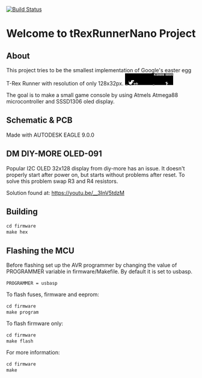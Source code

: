 [![Build Status](https://travis-ci.org/Deni90/tRexRunnerNano.svg?branch=master)](https://travis-ci.org/Deni90/tRexRunnerNano)

# Welcome to tRexRunnerNano Project

## About
This project tries to be the smallest implementation of Google's easter egg T-Rex Runner with resolution of only 128x32px.
![alt text](https://raw.githubusercontent.com/Deni90/tRexRunnerNano/master/images/game.png)

The goal is to make a small game console by using Atmels Atmega88 microcontroller and SSSD1306 oled display.

## Schematic  & PCB ##
Made with AUTODESK EAGLE 9.0.0

## DM DIY-MORE OLED-091 ##
Popular I2C OLED 32x128 display from diy-more has an issue. It doesn't properly start after power on, but starts without problems after reset.
To solve this problem swap R3 and R4 resistors.

Solution found at:
https://youtu.be/__3InV5tdzM

## Building ##
```
cd firmware
make hex
```

## Flashing the MCU
Before flashing set up the AVR programmer by changing the value of PROGRAMMER variable in firmware/Makefile.
By default it is set to usbasp.
```
PROGRAMMER = usbasp
```
To flash fuses, firmware and eeprom:
```
cd firmware
make program
```

To flash firmware only:
```
cd firmware
make flash
```

For more information:
```
cd firmware
make
```
